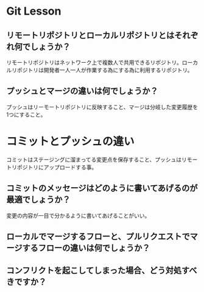 # Git Lesson

## リモートリポジトリとローカルリポジトリとはそれぞれ何でしょうか？
リモートリポジトリはネットワーク上で複数人で共用できるリポジトリ。ローカルリポジトリは開発者一人一人が作業する為にする為に利用するリポジトリ。
## プッシュとマージの違いは何でしょうか？
プッシュはリーモートリポジトリに反映すること、マージは分岐した変更履歴を1つにすること。
# コミットとプッシュの違い
コミットはステージングに溜まってる変更点を保存すること、プッシュはリモートリポジトリにアップロードする事。
## コミットのメッセージはどのように書いてあげるのが最適でしょうか？
変更の内容が一目で分かるように書いてあげることがいい。
## ローカルでマージするフローと、プルリクエストでマージするフローの違いは何でしょうか？

## コンフリクトを起こしてしまった場合、どう対処すべきですか？
